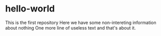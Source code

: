 # hello-world
This is the first repository
Here we have some non-intereting information about nothing
One more line of useless text
and that's about it.
